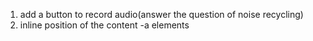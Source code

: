 1. add a button to record audio(answer the question of noise recycling)
2. inline position of the content -a elements

